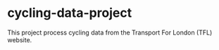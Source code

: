 # cycling-data-project
This project process cycling data from the Transport For London (TFL) website. 
